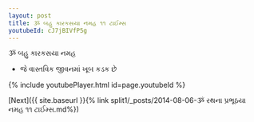 ```yaml
---
layout: post
title: ૐ બહુ કારકસયા નમહ ૧૧ ટાઈમ્સ
youtubeId: cJ7jBIVfP5g
---
```

 
 
 ૐ બહુ કારકસયા નમહ  
 
 -  જે વાસ્તવિક જીવનમાં ખૂબ કડક છે 
 
  
 
  
 
 
 
 
 
 


{% include youtubePlayer.html id=page.youtubeId %}
 
[Next]({{ site.baseurl }}{% link  split1/_posts/2014-08-06-ૐ રથના પ્રભૂઠયા નમહ ૧૧ ટાઈમ્સ.md%})
 
